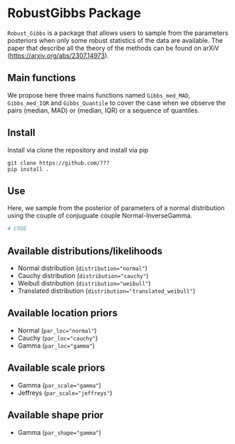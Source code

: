 # RobustGibbs Package

`Robust_Gibbs` is a package that allows users to sample from the parameters posteriors when only some robust statistics of the data are available. The paper that describe all the theory of the methods can be found on arXiV (https://arxiv.org/abs/2307.14973). 

## Main functions

We propose here three mains functions named `Gibbs_med_MAD`, `Gibbs_med_IQR` and `Gibbs_Quantile` to cover the case when we observe the pairs (median, MAD) or (median, IQR) or a sequence of quantiles. 


## Install

Install via clone the repository and install via pip

```shell
git clone https://github.com/???
pip install .
```

## Use

Here, we sample from the posterior of parameters of a normal distribution using the couple of conjuguate couple Normal-InverseGamma. 

```python
# CODE
```

## Available distributions/likelihoods
* Normal distribution (`distribution="normal"`)
* Cauchy distribution (`distribution="cauchy"`)
* Weibull distribution (`distribution="weibull"`)
* Translated distribution (`distribution="translated_weibull"`)

## Available location priors
* Normal (`par_loc="normal"`)
* Cauchy (`par_loc="cauchy"`)
* Gamma (`par_loc="gamma"`)

## Available scale priors
* Gamma (`par_scale="gamma"`)
* Jeffreys (`par_scale="jeffreys"`)

## Available shape prior
* Gamma (`par_shape="gamma"`)



